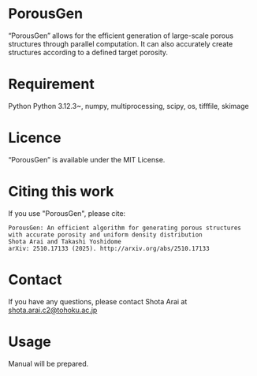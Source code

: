 # PorousGen
“PorousGen” allows for the efficient generation of large-scale porous structures through parallel computation. It can also accurately create structures according to a defined target porosity.

# Requirement
Python Python 3.12.3~, numpy, multiprocessing, scipy, os, tifffile, skimage  

# Licence
“PorousGen” is available under the MIT License.

# Citing this work
If you use "PorousGen", please cite:
```
PorousGen: An efficient algorithm for generating porous structures with accurate porosity and uniform density distribution
Shota Arai and Takashi Yoshidome
arXiv: 2510.17133 (2025). http://arxiv.org/abs/2510.17133
```
# Contact
If you have any questions, please contact Shota Arai at<br>
shota.arai.c2@tohoku.ac.jp

# Usage
Manual will be prepared.
